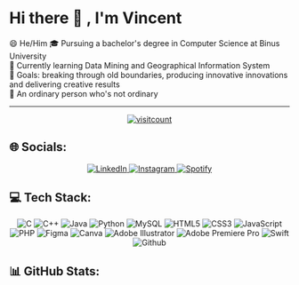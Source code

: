 # Hi there 👋 , I'm Vincent
😄 He/Him
🎓 Pursuing a bachelor's degree in Computer Science at Binus University  
🌱 Currently learning Data Mining and Geographical Information System  
🚀 Goals: breaking through old boundaries, producing innovative innovations and delivering creative results  
🌟 An ordinary person who's not ordinary

***
<p align="center">
  <a href="https://visitcount.itsvg.in">
    <img src="https://visitcount.itsvg.in/api?id=vcsrng&icon=5&color=12" alt="visitcount">
  </a>
</p>

## 🌐 Socials:
<p align="center">
  <a href="https://linkedin.com/in/vincent-vincent-843224234">
    <img src="https://img.shields.io/badge/LinkedIn-0077B5?style=for-the-badge&logo=linkedin&logoColor=white" alt="LinkedIn">
  </a>
  <a href="https://instagram.com/vincentsaranang">
    <img src="https://img.shields.io/badge/Instagram-E4405F?style=for-the-badge&logo=instagram&logoColor=white" alt="Instagram">
  </a>
  <a href="https://open.spotify.com/user/vincentsaranang">
    <img src="https://img.shields.io/badge/Spotify-1ED760?&style=for-the-badge&logo=spotify&logoColor=white" alt="Spotify">
  </a>
</p>


## 💻 Tech Stack:
<p align="center">
  <img src="https://img.shields.io/badge/c-%2300599C.svg?style=for-the-badge&logo=c&logoColor=white" alt="C">
  <img src="https://img.shields.io/badge/c++-%2300599C.svg?style=for-the-badge&logo=c%2B%2B&logoColor=white" alt="C++">
  <img src="https://img.shields.io/badge/java-%23ED8B00.svg?style=for-the-badge&logo=openjdk&logoColor=white" alt="Java">
  <img src="https://img.shields.io/badge/python-3670A0?style=for-the-badge&logo=python&logoColor=ffdd54" alt="Python">
  <img src="https://img.shields.io/badge/mysql-%2300000f.svg?style=for-the-badge&logo=mysql&logoColor=white" alt="MySQL">
  <img src="https://img.shields.io/badge/html5-%23E34F26.svg?style=for-the-badge&logo=html5&logoColor=white" alt="HTML5">
  <img src="https://img.shields.io/badge/css3-%231572B6.svg?style=for-the-badge&logo=css3&logoColor=white" alt="CSS3">
  <img src="https://img.shields.io/badge/javascript-%23323330.svg?style=for-the-badge&logo=javascript&logoColor=%23F7DF1E" alt="JavaScript">
  <img src="https://img.shields.io/badge/php-%23777BB4.svg?style=for-the-badge&logo=php&logoColor=white" alt="PHP">
  <img src="https://img.shields.io/badge/figma-%23F24E1E.svg?style=for-the-badge&logo=figma&logoColor=white" alt="Figma">
  <img src="https://img.shields.io/badge/Canva-%2300C4CC.svg?style=for-the-badge&logo=Canva&logoColor=white" alt="Canva">
  <img src="https://img.shields.io/badge/adobe%20illustrator-%23FF9A00.svg?style=for-the-badge&logo=adobe%20illustrator&logoColor=white" alt="Adobe Illustrator">
  <img src="https://img.shields.io/badge/Adobe%20Premiere%20Pro-9999FF.svg?style=for-the-badge&logo=Adobe%20Premiere%20Pro&logoColor=white" alt="Adobe Premiere Pro">
  <img src="https://img.shields.io/badge/swift-F54A2A?style=for-the-badge&logo=swift&logoColor=white" alt="Swift">
  <img src="https://img.shields.io/badge/github-%23121011.svg?style=for-the-badge&logo=github&logoColor=white" alt="Github">
</p>


## 📊 GitHub Stats:
<p align="center">
  <a href="https://github.com/vcsrng">
<!--     <img src="https://github-readme-stats.vercel.app/api/top-langs/?username=vcsrng&theme=swift&hide_border=true&include_all_commits=true&count_private=false&layout=compact" alt=""/> -->
    <img src="https://github-readme-stats.vercel.app/api/top-langs/?username=vcsrng&theme=swift&hide_border=true&include_all_commits=true&count_private=false&layout=compact" alt=""/>
  </a>
</p>
<p align="center">
  <a href="https://github.com/vcsrng">
    <img src="https://github-readme-stats.vercel.app/api?username=vcsrng&theme=swift&hide_border=true&include_all_commits=true&count_private=false" alt=""/>
  </a>
</p>
<p align="center">
  <a href="https://github.com/vcsrng">
    <img src="https://github-readme-streak-stats.herokuapp.com/?user=vcsrng&theme=swift&hide_border=true" alt=""/>
  </a>
</p>


